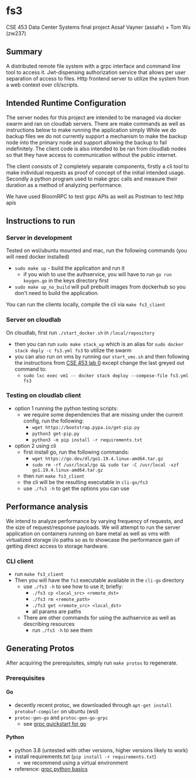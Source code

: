 # fs3

CSE 453 Data Center Systems final project
Assaf Vayner (assafv) + Tom Wu (zw237)

## Summary
A distributed remote file system with a grpc interface and command line tool to access it.
Jwt-dispensing authorization service that allows per user separation of access to files.
Http frontend server to utilize the system from a web context over cli/scripts.

## Intended Runtime Configuration
The server nodes for this project are intended to be managed via docker swarm and ran on cloudlab servers.
There are make commands as well as instructions below to make running the application simply
While we do backup files we do not currently support a mechanism to make the backup node into the primary node and support allowing the backup to fail indefinitely.
The client code is also intended to be ran from cloudlab nodes so that they have access to communication without the public internet.

The client consists of 2 completely separate components, firstly a cli tool to make individual requests as proof of concept of the initial intended usage.
Secondly a python program used to make grpc calls and measure their duration as a method of analyzing performance.

We have used BloomRPC to test grpc APIs as well as Postman to test http apis

## Instructions to run
### Server in development
Tested on wsl/ubuntu mounted and mac, run the following commands (you will need docker installed)
- `sudo make up` - build the application and run it
  - if you wish to use the authservice, you will have to run `go run keygen.go` in the keys directory first
- `sudo make up_no_build` will pull prebuilt images from dockerhub so you don't need to build the application.

You can run the clients locally, compile the cli via `make fs3_client`

### Server on cloudlab
On cloudlab, first run `./start_docker.sh` in `/local/repository`
- then you can run `sudo make stack_up` which is an alias for `sudo docker stack deply -c fs3.yml fs3` to utilize the swarm
- you can also run on vms by running our `start_vms.sh` and then following the instructions from [CSE 453 lab 0](https://gitlab.cs.washington.edu/syslab/cse453-cloud-project/-/blob/main/docs/lab0.md#run-deathstarbench-in-vms-and-test-it) except change the last greyed out command to:
  - `sudo lxc exec vm1 -- docker stack deploy --compose-file fs3.yml fs3`

### Testing on cloudlab client
- option 1 running the python testing scripts:
  - we require some dependencies that are missing under the current config, run the following:
    - `wget https://bootstrap.pypa.io/get-pip.py`
    - `python3 get-pip.py`
    - `python3 -m pip install -r requirements.txt`
- option 2 using cli
  - first install go, run the following commands:
    - `wget https://go.dev/dl/go1.19.4.linux-amd64.tar.gz`
    - `sudo rm -rf /usr/local/go && sudo tar -C /usr/local -xzf go1.19.4.linux-amd64.tar.gz`
  - then run `make fs3_client`
  - the cli will be the resulting executable in `cli-go/fs3`
  - use `./fs3 -h` to get the options you can use

## Performance analysis
We intend to analyze performance by varying frequency of requests, and the size of request/response payloads.
We will attempt to run the server application on containers running on bare metal as well as vms with virtualized storage i/o paths so as to showcase the performance gain of getting direct access to storage hardware.

### CLI client
- run `make fs3_client`
- Then you will have the `fs3` executable available in the `cli-go` directory
  - use `./fs3 -h` to see how to use it; briefly:
    - `./fs3 cp <local_src> <remote_dst>`
    - `./fs3 rm <remote_path>`
    - `./fs3 get <remote_src> <local_dst>`
    - all params are paths
  - There are other commands for using the authservice as well as describing resources
    - run `./fs3 -h` to see them

## Generating Protos
After acquiring the prerequisites, simply run `make protos` to regenerate.

### Prerequisites
#### Go
- decently recent protoc, we downloaded through `apt-get install protobuf-compiler` on ubuntu (wsl)
- `protoc-gen-go` and `protoc-gen-go-grpc`
  - see [grpc quickstart for go](https://grpc.io/docs/languages/go/quickstart/)

#### Python
- python 3.8 (untested with other versions, higher versions likely to work)
- install requirements.txt (`pip install -r requirements.txt`)
  - we recommend using a virtual environment
- reference: [grpc python basics](https://grpc.io/docs/languages/python/basics/)
